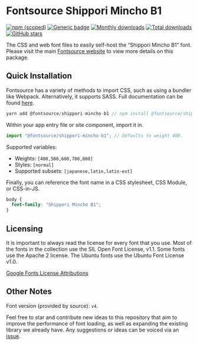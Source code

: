# Fontsource Shippori Mincho B1

[![npm (scoped)](https://img.shields.io/npm/v/@fontsource/shippori-mincho-b1?color=brightgreen)](https://www.npmjs.com/package/@fontsource/shippori-mincho-b1) [![Generic badge](https://img.shields.io/badge/fontsource-passing-brightgreen)](https://github.com/fontsource/fontsource) [![Monthly downloads](https://badgen.net/npm/dm/@fontsource/shippori-mincho-b1)](https://github.com/fontsource/fontsource) [![Total downloads](https://badgen.net/npm/dt/@fontsource/shippori-mincho-b1)](https://github.com/fontsource/fontsource) [![GitHub stars](https://img.shields.io/github/stars/fontsource/fontsource.svg?style=social&label=Star)](https://github.com/fontsource/fontsource/stargazers)

The CSS and web font files to easily self-host the “Shippori Mincho B1” font. Please visit the main [Fontsource website](https://fontsource.org/fonts/shippori-mincho-b1) to view more details on this package.

## Quick Installation

Fontsource has a variety of methods to import CSS, such as using a bundler like Webpack. Alternatively, it supports SASS. Full documentation can be found [here](https://fontsource.org/docs/introduction).

```javascript
yarn add @fontsource/shippori-mincho-b1 // npm install @fontsource/shippori-mincho-b1
```

Within your app entry file or site component, import it in.

```javascript
import "@fontsource/shippori-mincho-b1"; // Defaults to weight 400.
```

Supported variables:

- Weights: `[400,500,600,700,800]`
- Styles: `[normal]`
- Supported subsets: `[japanese,latin,latin-ext]`

Finally, you can reference the font name in a CSS stylesheet, CSS Module, or CSS-in-JS.

```css
body {
  font-family: "Shippori Mincho B1";
}
```

## Licensing

It is important to always read the license for every font that you use.
Most of the fonts in the collection use the SIL Open Font License, v1.1. Some fonts use the Apache 2 license. The Ubuntu fonts use the Ubuntu Font License v1.0.

[Google Fonts License Attributions](https://fonts.google.com/attribution)

## Other Notes

Font version (provided by source): `v4`.

Feel free to star and contribute new ideas to this repository that aim to improve the performance of font loading, as well as expanding the existing library we already have. Any suggestions or ideas can be voiced via an [issue](https://github.com/fontsource/fontsource/issues).
